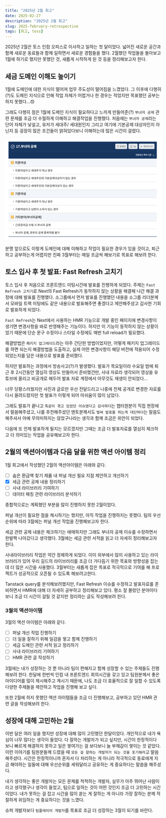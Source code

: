 ```yaml
---
title: "2025년 2월 회고"
date: 2025-02-27
description: "2025년 2월 회고"
slug: 2025-february-retrospective
tags: [회고, toss]
---
```


2025년 2월은 토스 인컴 오피스로 이사하고 일하는 첫 달이었다. 넓어진 새로운 공간과 함께 새로운 동료들과 함께 일하면서 새로운 경험들을 했다. 2월했던 작업들을 돌아보고 1월에 하기로 했지만 못했던 것, 새롭게 시작하게 된 것 등을 정리해보고자 한다.

## 세금 도메인 이해도 높이기

1월에 도메인에 대한 지식이 떨어져 업무 주도성이 떨어짐을 느꼈었다. 그 이후에 다행히(?)도 도메인 지식으로 인해 작업 자체가 어렵거나 한 경우는 적었지만 목표했던 공부는 하지 못했다...😞

그래도 다행히 점은 1월에 도메인 지식이 필요하다고 느끼게 만들어준(?) `부녀자 공제` 관련 문제를 조금 더 수월하게 이해하고 해결작업을 진행했다. 처음에는 `부녀자 공제`라는 단어 자체가 낯설고, 유저가 세대주/ 세대원인지 그리고 여기에 기본공제 대상자인지 아닌지 등 굉장히 많은 조건들이 얽혀있다보니 이해하는데 많은 시간이 걸렸다.

![국세상담센터에 작성되어 있는 부녀자 공제 관련 조건](woman-deduction.png)

분명 앞으로도 이렇게 도메인에 대해 이해하고 작업이 필요한 경우가 있을 것이고, 퇴근하고 공부하는게 어렵지만 진짜 3월부터는 매일 조금씩 해보기로 목표로 해보려 한다.

## 토스 입사 후 첫 발표: Fast Refresh 고치기

토스 입사 후 처음으로 프론트엔드 미팅시간에 발표를 진행하게 되었다. 주제는 `Fast Refresh 고치기`로 Next의 Fast Refresh가 동작하지 않는 상황을 해결해 나간 해결 과정에 대해 발표를 진행했다. 소그룹에서 먼저 발표를 진행했던 내용을 소그룹 리더분께서 모바일 트랙 미팅에도 같은 내용으로 발표해주면 좋겠다고 제안해주셨고 감사한 기회로 발표하게 되었다.

`Fast Refresh`는 Next에서 사용하는 HMR 기능으로 개발 중인 페이지에 변경사항이 생기면 변경사항을 바로 반영해주는 기능이다. 하지만 이 기능이 동작하지 않는 상황이었기 때문에 단순 문구 수정이나 스타일 수정에도 매번 full reload가 필요했다.

해결방법은 `패키지 업그레이드`라는 아주 간단한 방법이었지만, 어떻게 패키지 업그레이드를 하면 되는지 해결방법을 도출하고, 실제 어떤 변경사항이 해당 버전에 적용되어 수정되었는지를 담은 내용으로 발표를 준비했다.

하지만 발표하는 과정에서 방송사고(?)가 발생했다. 발표가 목요일이라 수요일 밤에 퇴근 후 2시간동안 열심히 영상도 만들어서 준비했건만, 사내 자료라 생각되어 영상을 유튜브에 올리고 비공개로 해두어 발표 자료 계정에서 아무것도 재생이 안되었다...

너무 당황스러웠지만 사진과 글로만 우선 전달드리고 나중에 전체 공개로 변경한 자료를 다시 올려드렸지만 첫 발표가 이렇게 되어 아쉬움이 많이 남았다.

그래도 발표가 끝나고 `똑같이 겪고 있었던 이슈였다고 감사하다`는 챕터원분이 직접 현장에서 말씀해주셨고, 나를 추천해주셨던 멘토분께서도 `벌써 발표를 하는게 대단하다`는 말씀도 해주셔서 아예 무의미하지는 않았구나라는 생각과 함께 조금은 위안이 되었다.

다음에 또 언제 발표하게 될지는 모르겠지만 그때는 조금 더 발표자료를 열심히 체크하고 더 의미있는 작업을 공유해보고자 한다.

## 2월의 액션아이템과 다음 달을 위한 액션 아이템 정리

1월 회고에서 작성했던 2월의 액션아이템은 아래와 같다.

- [ ] 숨은 환급액 찾기 제품 내 퍼널 개선 필요 지점 제안하고 개선하기
- [x] 세금 관련 공제 내용 정리하기
- [ ] 사내 라이브러리 기여하기
- [ ] 데이터 패칭 관련 라이브러리 분석하기

종합적으로는 계획했던 부분을 많이 진행하지 못한 2월이었다.

퍼널 개선이 필요한 점을 제시하기는 했지만, 아직 작업을 진행하지는 못했다. 팀의 우선순위에 따라 3월에는 퍼널 개선 작업을 진행해보고자 한다.

세금 관련 공제 내용은 체크하기는 애매하지만 그래도 부녀자 공제 이슈를 수정하면서 한발짝 나아갔다고 생각했다. 3월에는 세금 관련 서적을 읽고 더 자세히 정리해보고자 한다.

사내라이브러리 작업은 약간 정체하게 되었다. 이미 외부에서 많이 사용하고 있는 라이브러리가 있어 우리 길드의 라이브러리를 조금 더 가다듬기 위한 목표와 방향성을 잡는데 더 많은 시간을 사용했다. 3월부터는 새롭게 잡은 목표로 적극적으로 기여를 해 프로젝트가 성공적으로 오픈될 수 있도록 해보려고한다.

Tanstack query를 분석해보려했지만, Fast Refresh 이슈를 수정하고 발표자료를 준비하면서 HMR에 대해 더 자세히 공부하고 정리해보고 있다. 평소 잘 몰랐던 분야이다보니 조금 더 시간이 걸릴 것 같지만 정리하는 글도 작성해보려 한다.

### 3월의 액션아이템

3월의 액션 아이템은 아래와 같다.

- [ ] 퍼널 개선 작업 진행하기
- [ ] 더 일을 잘하기 위해 일감을 쌓고 함께 진행하기
- [ ] 세금 도메인 관련 서적 읽고 정리하기
- [ ] 사내 라이브러리 기여하기
- [ ] HMR 관련 글 작성하기

3월에는 내가 성장하는 것 뿐 아니라 팀이 편해지고 함께 성장할 수 있는 주제들도 진행해보려 한다. 한달에 한번씩 인컴 내 프론트엔드 회의시간을 갖고 있고 팀원분께서 좋은 아이디어를 많이 제시해주고 계시기 때문에, 나도 조금 더 효율적으로 잘 일할 수 있도록 다양한 주제들을 제안하고 작업을 진행해 보고 싶다.

또한 2월에 하지 못했던 액션 아이템들을 조금 더 진행해보고, 공부하고 있던 HMR 관련 글을 작성해보려 한다.

## 성장에 대해 고민하는 2월

이번 달은 여러 일을 했지만 성장에 대해 많이 고민했던 한달이었다. 개인적으로 내가 욕심이 너무 많다는 생각이 들었다. 다 잘하는 개발자가 되고 싶지만, 시간이 한정적이다 보니 빠르게 해결하지 못하고 일은 쌓여가는 걸 보다보니 늘 부채감이 쌓이는 것 같았다. 이런 이야기를 팀원분들께 드렸을 때 `모든 걸 잘하는 개발자가 되는 것을 포기해라`고 말씀해주셨다. 시간은 한정적이니까 혼자서 다 처리하는 게 아니라 적극적으로 동료에게 지금 해야하는 일들에 대해 우선순위를 세워달라고 공유하는 게 중요하다는 말씀을 해주셨다.

내가 생각하는 좋은 개발자는 모든 문제를 척척하는 개발자, 실무가 아주 뛰어난 사람이라고 생각했구나 생각이 들었고, 팀으로 일하는 것이 어떤 것인지 조금 더 고민하는 시간이었다. 내가 못하는 걸 잡고 시간을 많이 쏟는 게 잘하는 게 아니라 가장 잘하는 분께 적절하게 위임하는 게 중요하다는 것을 느꼈다.

슈퍼 개발자보다 `팀플레이어 개발자`를 목표로 조금 더 성장하는 3월이 되기를 바란다.
